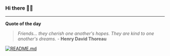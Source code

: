 ### Hi there 👋🏻


---

**Quote of the day**

> *Friends... they cherish one another's hopes. They are kind to one another's dreams.* - **Henry David Thoreau** 

[![README.md](https://github.com/marcolovazzano/marcolovazzano/actions/workflows/readme.yml/badge.svg)](https://github.com/marcolovazzano/marcolovazzano/actions/workflows/readme.yml)
